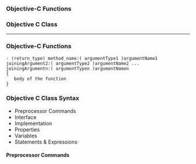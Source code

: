 ### Objective-C Functions
### Objective C Class

----------------------------------------------------------------------

### Objective-C Functions

```objc
- (return_type) method_name:( argumentType1 )argumentName1 
joiningArgument2:( argumentType2 )argumentName2 ... 
joiningArgumentn:( argumentTypen )argumentNamen 
{
   body of the function
}
```

### Objective C Class Syntax

* Preprocessor Commands
* Interface
* Implementation
* Properties
* Variables
* Statements & Expressions

#### Preprocessor Commands
